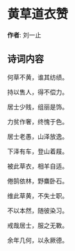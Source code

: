 # 黄草道衣赞

**作者**: 刘一止

## 诗词内容

何草不黄，谁其纺绩。

持以售人，得不偿力。

居士少贱，组丽是饰。

力贫作奢，终愧于色。

居士老愚，山泽放逸。

下泽有车，登山着屐。

被此草衣，相羊自适。

倦鹄依林，野麋卧石。

维此草黄，不失士职。

不以本然，随彼染习。

戒哉居士，服之无斁。

余年几何，以永厥德。

